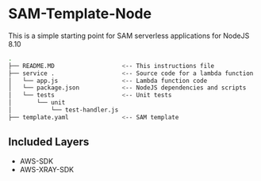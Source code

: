 # SAM-Template-Node

This is a simple starting point for SAM serverless applications for NodeJS 8.10

```bash
.
├── README.MD                   <-- This instructions file
├── service .                   <-- Source code for a lambda function
│   └── app.js                  <-- Lambda function code
│   └── package.json            <-- NodeJS dependencies and scripts
│   └── tests                   <-- Unit tests
│       └── unit
│           └── test-handler.js
├── template.yaml               <-- SAM template
```

## Included Layers
- AWS-SDK
- AWS-XRAY-SDK
